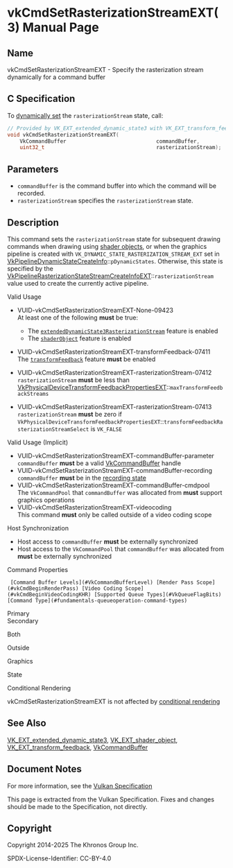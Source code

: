 # vkCmdSetRasterizationStreamEXT(3) Manual Page

## Name

vkCmdSetRasterizationStreamEXT - Specify the rasterization stream dynamically for a command buffer



## [](#_c_specification)C Specification

To [dynamically set](https://registry.khronos.org/vulkan/specs/latest/html/vkspec.html#pipelines-dynamic-state) the `rasterizationStream` state, call:

```c++
// Provided by VK_EXT_extended_dynamic_state3 with VK_EXT_transform_feedback, VK_EXT_shader_object with VK_EXT_transform_feedback
void vkCmdSetRasterizationStreamEXT(
    VkCommandBuffer                             commandBuffer,
    uint32_t                                    rasterizationStream);
```

## [](#_parameters)Parameters

- `commandBuffer` is the command buffer into which the command will be recorded.
- `rasterizationStream` specifies the `rasterizationStream` state.

## [](#_description)Description

This command sets the `rasterizationStream` state for subsequent drawing commands when drawing using [shader objects](https://registry.khronos.org/vulkan/specs/latest/html/vkspec.html#shaders-objects), or when the graphics pipeline is created with `VK_DYNAMIC_STATE_RASTERIZATION_STREAM_EXT` set in [VkPipelineDynamicStateCreateInfo](https://registry.khronos.org/vulkan/specs/latest/man/html/VkPipelineDynamicStateCreateInfo.html)::`pDynamicStates`. Otherwise, this state is specified by the [VkPipelineRasterizationStateStreamCreateInfoEXT](https://registry.khronos.org/vulkan/specs/latest/man/html/VkPipelineRasterizationStateStreamCreateInfoEXT.html)::`rasterizationStream` value used to create the currently active pipeline.

Valid Usage

- [](#VUID-vkCmdSetRasterizationStreamEXT-None-09423)VUID-vkCmdSetRasterizationStreamEXT-None-09423  
  At least one of the following **must** be true:
  
  - The [`extendedDynamicState3RasterizationStream`](#features-extendedDynamicState3RasterizationStream) feature is enabled
  - The [`shaderObject`](#features-shaderObject) feature is enabled
- [](#VUID-vkCmdSetRasterizationStreamEXT-transformFeedback-07411)VUID-vkCmdSetRasterizationStreamEXT-transformFeedback-07411  
  The [`transformFeedback`](https://registry.khronos.org/vulkan/specs/latest/html/vkspec.html#features-transformFeedback) feature **must** be enabled
- [](#VUID-vkCmdSetRasterizationStreamEXT-rasterizationStream-07412)VUID-vkCmdSetRasterizationStreamEXT-rasterizationStream-07412  
  `rasterizationStream` **must** be less than [VkPhysicalDeviceTransformFeedbackPropertiesEXT](https://registry.khronos.org/vulkan/specs/latest/man/html/VkPhysicalDeviceTransformFeedbackPropertiesEXT.html)::`maxTransformFeedbackStreams`
- [](#VUID-vkCmdSetRasterizationStreamEXT-rasterizationStream-07413)VUID-vkCmdSetRasterizationStreamEXT-rasterizationStream-07413  
  `rasterizationStream` **must** be zero if `VkPhysicalDeviceTransformFeedbackPropertiesEXT`::`transformFeedbackRasterizationStreamSelect` is `VK_FALSE`

Valid Usage (Implicit)

- [](#VUID-vkCmdSetRasterizationStreamEXT-commandBuffer-parameter)VUID-vkCmdSetRasterizationStreamEXT-commandBuffer-parameter  
  `commandBuffer` **must** be a valid [VkCommandBuffer](https://registry.khronos.org/vulkan/specs/latest/man/html/VkCommandBuffer.html) handle
- [](#VUID-vkCmdSetRasterizationStreamEXT-commandBuffer-recording)VUID-vkCmdSetRasterizationStreamEXT-commandBuffer-recording  
  `commandBuffer` **must** be in the [recording state](#commandbuffers-lifecycle)
- [](#VUID-vkCmdSetRasterizationStreamEXT-commandBuffer-cmdpool)VUID-vkCmdSetRasterizationStreamEXT-commandBuffer-cmdpool  
  The `VkCommandPool` that `commandBuffer` was allocated from **must** support graphics operations
- [](#VUID-vkCmdSetRasterizationStreamEXT-videocoding)VUID-vkCmdSetRasterizationStreamEXT-videocoding  
  This command **must** only be called outside of a video coding scope

Host Synchronization

- Host access to `commandBuffer` **must** be externally synchronized
- Host access to the `VkCommandPool` that `commandBuffer` was allocated from **must** be externally synchronized

Command Properties

     [Command Buffer Levels](#VkCommandBufferLevel) [Render Pass Scope](#vkCmdBeginRenderPass) [Video Coding Scope](#vkCmdBeginVideoCodingKHR) [Supported Queue Types](#VkQueueFlagBits) [Command Type](#fundamentals-queueoperation-command-types)

Primary  
Secondary

Both

Outside

Graphics

State

Conditional Rendering

vkCmdSetRasterizationStreamEXT is not affected by [conditional rendering](#drawing-conditional-rendering)

## [](#_see_also)See Also

[VK\_EXT\_extended\_dynamic\_state3](https://registry.khronos.org/vulkan/specs/latest/man/html/VK_EXT_extended_dynamic_state3.html), [VK\_EXT\_shader\_object](https://registry.khronos.org/vulkan/specs/latest/man/html/VK_EXT_shader_object.html), [VK\_EXT\_transform\_feedback](https://registry.khronos.org/vulkan/specs/latest/man/html/VK_EXT_transform_feedback.html), [VkCommandBuffer](https://registry.khronos.org/vulkan/specs/latest/man/html/VkCommandBuffer.html)

## [](#_document_notes)Document Notes

For more information, see the [Vulkan Specification](https://registry.khronos.org/vulkan/specs/latest/html/vkspec.html#vkCmdSetRasterizationStreamEXT)

This page is extracted from the Vulkan Specification. Fixes and changes should be made to the Specification, not directly.

## [](#_copyright)Copyright

Copyright 2014-2025 The Khronos Group Inc.

SPDX-License-Identifier: CC-BY-4.0